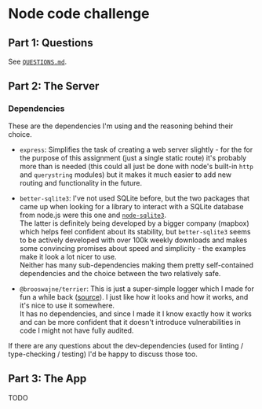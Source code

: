 # Node code challenge

## Part 1: Questions

See [`QUESTIONS.md`](./QUESTIONS.md).

## Part 2: The Server

### Dependencies

These are the dependencies I'm using and the reasoning behind their choice.

- `express`: Simplifies the task of creating a web server slightly - for the
  for the purpose of this assignment (just a single static route) it's probably
  more than is needed (this could all just be done with node's built-in `http`
  and `querystring` modules) but it makes it much easier to add new routing and
  functionality in the future.

- `better-sqlite3`: I've not used SQLite before, but the two packages that came
  up when looking for a library to interact with a SQLite database from node.js
  were this one and [`node-sqlite3`](https://github.com/mapbox/node-sqlite3).  \
  The latter is definitely being developed by a bigger company (mapbox) which
  helps feel confident about its stability, but `better-sqlite3` seems to be
  actively developed with over 100k weekly downloads and makes some convincing
  promises about speed and simplicity - the examples make it look a lot nicer to
  use.  \
  Neither has many sub-dependencies making them pretty self-contained
  dependencies and the choice between the two relatively safe.

- `@brooswajne/terrier`: This is just a super-simple logger which I made for fun
  a while back ([source](https://github.com/brooswajne/terrier)). I just like
  how it looks and how it works, and it's nice to use it somewhere.  \
  It has no dependencies, and since I made it I know exactly how it works and
  can be more confident that it doesn't introduce vulnerabilities in code I
  might not have fully audited.

If there are any questions about the dev-dependencies (used for linting /
type-checking / testing) I'd be happy to discuss those too.

## Part 3: The App

TODO
